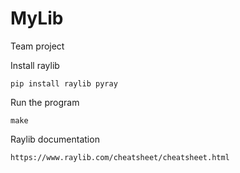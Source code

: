 # MyLib

Team project

Install raylib
```
pip install raylib pyray
```

Run the program
```
make
```

Raylib documentation
```
https://www.raylib.com/cheatsheet/cheatsheet.html
```
